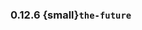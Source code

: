 ### 0.12.6 {small}`the-future`

```{rubric} Features
```

```{rubric} Performance
```


```{rubric} Bug fixes
```


```{rubric} Misc
```
